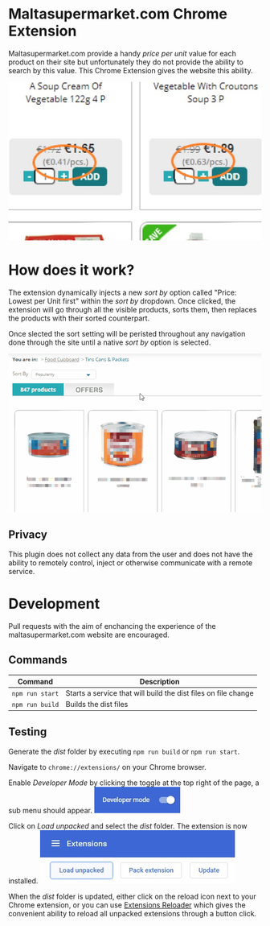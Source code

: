 # Maltasupermarket.com Chrome Extension	

Maltasupermarket.com provide a handy *price per unit* value for each product on their site but unfortunately they do not provide the ability to search by this value. This Chrome Extension gives the website this ability.

![price per unit values](assets/Price%20per%20Unit%20640x400.jpg)

# How does it work?

The extension dynamically injects a new *sort by* option called "Price: Lowest per Unit first" within the *sort by* dropdown. Once clicked, the extension will go through all the visible products, sorts them, then replaces the products with their sorted counterpart.

Once slected the sort setting will be peristed throughout any navigation done through the site until a native *sort by* option is selected.

![dropdown demo](assets/Sort%20By%20Dropdown%20-%20Demo.gif)

## Privacy

This plugin does not collect any data from the user and does not have the ability to remotely control, inject or otherwise communicate with a remote service.

# Development

Pull requests with the aim of enchancing the experience of the maltasupermarket.com website are encouraged.

## Commands

|Command         |Description                                                   |
|----------------|--------------------------------------------------------------|
|`npm run start` |Starts a service that will build the dist files on file change|
|`npm run build` |Builds the dist files                                         |

## Testing

Generate the *dist* folder by executing `npm run build` or `npm run start`.

Navigate to `chrome://extensions/` on your Chrome browser.

Enable *Developer Mode* by clicking the toggle at the top right of the page, a sub menu should appear.
![enable developer mode](assets/Chrome%20extensions%20developer%20mode.jpg)

Click on *Load unpacked* and select the *dist* folder. The extension is now installed.
![click load unpacked](assets/Chrome%20extensions%20-%20load%20unpacked.jpg)

When the *dist* folder is updated, either click on the reload icon next to your Chrome extension, or you can use [Extensions Reloader](https://chrome.google.com/webstore/detail/extensions-reloader/fimgfedafeadlieiabdeeaodndnlbhid) which gives the convenient ability to reload all unpacked extensions through a button click.
